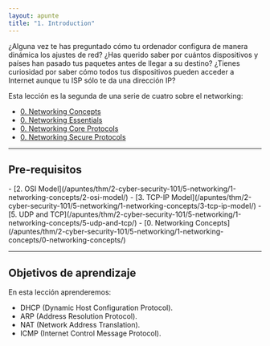```yaml
---
layout: apunte
title: "1. Introduction"
---
```


¿Alguna vez te has preguntado cómo tu ordenador configura de manera dinámica los ajustes de red? ¿Has querido saber por cuántos dispositivos y países han pasado tus paquetes antes de llegar a su destino? ¿Tienes curiosidad por saber cómo todos tus dispositivos pueden  acceder a Internet aunque tu ISP sólo te da una dirección IP?

Esta lección es la segunda de una serie de cuatro sobre el networking:

- [0. Networking Concepts](/apuntes/thm/2-cyber-security-101/5-networking/1-networking-concepts/0-networking-concepts/)
- [0. Networking Essentials](/apuntes/thm/2-cyber-security-101/5-networking/2-networking-essentials/0-networking-essentials/)
- [0. Networking Core Protocols](/apuntes/thm/2-cyber-security-101/5-networking/3-networking-core-protocols/0-networking-core-protocols/)
- [0. Networking Secure Protocols](/apuntes/thm/2-cyber-security-101/5-networking/4-networking-secure-protocols/0-networking-secure-protocols/)

-----------------
<h2>Pre-requisitos</h2>
- [2. OSI Model](/apuntes/thm/2-cyber-security-101/5-networking/1-networking-concepts/2-osi-model/)
- [3. TCP-IP Model](/apuntes/thm/2-cyber-security-101/5-networking/1-networking-concepts/3-tcp-ip-model/)
- [5. UDP and TCP](/apuntes/thm/2-cyber-security-101/5-networking/1-networking-concepts/5-udp-and-tcp/)
- [0. Networking Concepts](/apuntes/thm/2-cyber-security-101/5-networking/1-networking-concepts/0-networking-concepts/)

----------------
<h2>Objetivos de aprendizaje</h2>
En esta lección aprenderemos:

- DHCP (Dynamic Host Configuration Protocol).
- ARP (Address Resolution Protocol).
- NAT (Network Address Translation).
- ICMP (Internet Control Message Protocol).